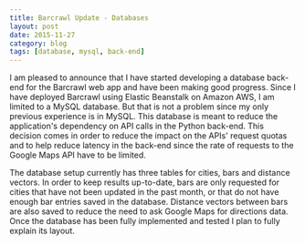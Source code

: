 ```yaml
---
title: Barcrawl Update - Databases
layout: post
date: 2015-11-27
category: blog
tags: [database, mysql, back-end]
---
```


I am pleased to announce that I have started developing a database back-end for
the Barcrawl web app and have been making good progress. Since I have deployed
Barcrawl using Elastic Beanstalk
on Amazon AWS, I am limited to a MySQL database. But that is not a problem
since my only previous experience is in MySQL. This database is meant to
reduce the application's dependency on API calls in the Python back-end. This
decision comes in order to reduce the impact on the APIs' request quotas and
to help reduce latency in the back-end since the rate of requests to
the Google Maps API have to be limited.

The database setup currently has three tables for cities, bars and distance
vectors. In order to keep results up-to-date, bars are only requested for
cities that have not been updated in the past month, or that do not have enough
bar entries saved in the database. Distance vectors between bars are also saved
to reduce the need to ask Google Maps for directions data. Once the database
has been fully implemented and tested I plan to fully explain its layout.
